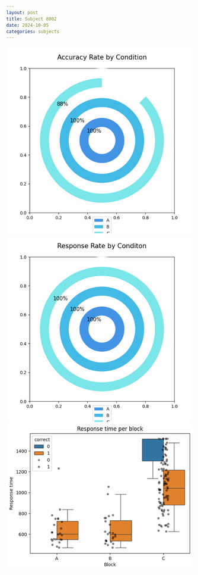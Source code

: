 ```yaml
---
layout: post
title: Subject 8002
date: 2024-10-05
categories: subjects
---
```


![](data/8002/run-4/8002_accuracy_rate.png)
![](data/8002/run-4/8002_response_rate.png)
![](data/8002/run-4/8002_rt.png)

